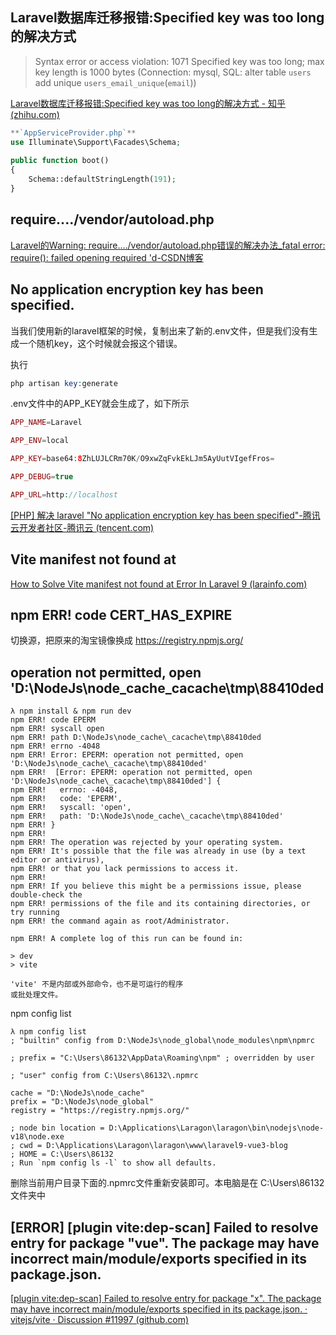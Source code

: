 ## Laravel数据库迁移报错:Specified key was too long的解决方式

>  Syntax error or access violation: 1071 Specified key was too long; max key length is 1000 bytes (Connection: mysql, SQL: alter table `users` add unique `users_email_unique`(`email`))

[Laravel数据库迁移报错:Specified key was too long的解决方式 - 知乎 (zhihu.com)](https://zhuanlan.zhihu.com/p/265807706)

```PHP
**`AppServiceProvider.php`**
use Illuminate\Support\Facades\Schema;
 
public function boot()
{
    Schema::defaultStringLength(191);
}
```

## require..../vendor/autoload.php

[Laravel的Warning: require..../vendor/autoload.php错误的解决办法_fatal error: require(): failed opening required 'd-CSDN博客](https://blog.csdn.net/zhwxl_zyx/article/details/101638041)

## No application encryption key has been specified.

当我们使用新的laravel框架的时候，复制出来了新的.env文件，但是我们没有生成一个随机key，这个时候就会报这个错误。

执行

```PHP
php artisan key:generate
```

.env文件中的APP_KEY就会生成了，如下所示

```PHP
APP_NAME=Laravel

APP_ENV=local

APP_KEY=base64:8ZhLUJLCRm70K/O9xwZqFvkEkLJm5AyUutVIgefFros=

APP_DEBUG=true

APP_URL=http://localhost
```

[[PHP] 解决 laravel "No application encryption key has been specified"-腾讯云开发者社区-腾讯云 (tencent.com)](https://cloud.tencent.com/developer/article/1873410)

## Vite manifest not found at

[How to Solve Vite manifest not found at Error In Laravel 9 (larainfo.com)](https://larainfo.com/blogs/how-to-solve-vite-manifest-not-found-at-error-in-laravel-9)

## npm ERR! code CERT_HAS_EXPIRE

切换源，把原来的淘宝镜像换成 https://registry.npmjs.org/

## operation not permitted, open 'D:\NodeJs\node_cache\_cacache\tmp\88410ded

```
λ npm install & npm run dev
npm ERR! code EPERM
npm ERR! syscall open
npm ERR! path D:\NodeJs\node_cache\_cacache\tmp\88410ded
npm ERR! errno -4048
npm ERR! Error: EPERM: operation not permitted, open 'D:\NodeJs\node_cache\_cacache\tmp\88410ded'
npm ERR!  [Error: EPERM: operation not permitted, open 'D:\NodeJs\node_cache\_cacache\tmp\88410ded'] {
npm ERR!   errno: -4048,
npm ERR!   code: 'EPERM',
npm ERR!   syscall: 'open',
npm ERR!   path: 'D:\NodeJs\node_cache\_cacache\tmp\88410ded'
npm ERR! }
npm ERR!
npm ERR! The operation was rejected by your operating system.
npm ERR! It's possible that the file was already in use (by a text editor or antivirus),
npm ERR! or that you lack permissions to access it.
npm ERR!
npm ERR! If you believe this might be a permissions issue, please double-check the
npm ERR! permissions of the file and its containing directories, or try running
npm ERR! the command again as root/Administrator.

npm ERR! A complete log of this run can be found in:

> dev
> vite

'vite' 不是内部或外部命令，也不是可运行的程序
或批处理文件。
```

npm config list

```
λ npm config list
; "builtin" config from D:\NodeJs\node_global\node_modules\npm\npmrc

; prefix = "C:\Users\86132\AppData\Roaming\npm" ; overridden by user

; "user" config from C:\Users\86132\.npmrc

cache = "D:\NodeJs\node_cache"
prefix = "D:\NodeJs\node_global"
registry = "https://registry.npmjs.org/"

; node bin location = D:\Applications\Laragon\laragon\bin\nodejs\node-v18\node.exe
; cwd = D:\Applications\Laragon\laragon\www\laravel9-vue3-blog
; HOME = C:\Users\86132
; Run `npm config ls -l` to show all defaults.
```

删除当前用户目录下面的.npmrc文件重新安装即可。本电脑是在 C:\Users\86132 文件夹中


## [ERROR] [plugin vite:dep-scan] Failed to resolve entry for package "vue". The package may have incorrect main/module/exports specified in its package.json.

[[plugin vite:dep-scan] Failed to resolve entry for package "x". The package may have incorrect main/module/exports specified in its package.json. · vitejs/vite · Discussion #11997 (github.com)](https://github.com/vitejs/vite/discussions/11997)